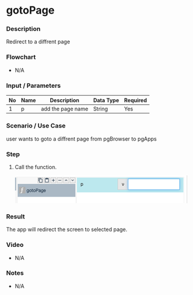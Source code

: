 # gotoPage

### Description

Redirect to a diffrent page

### Flowchart

- N/A

### Input / Parameters

| No | Name | Description | Data Type | Required |
| ------ | ------ | ------ |------ | ------ |
| 1 | p | add the page name | String | Yes | 


### Scenario / Use Case

user wants to goto a diffrent page from pgBrowser to pgApps

### Step

1. Call the function.

    ![](../../../../document/function/Browser/gotopage/gotopage-Step-1.png?raw=true)

### Result

The app will redirect the screen to selected page.

### Video

- N/A

### Notes
- N/A